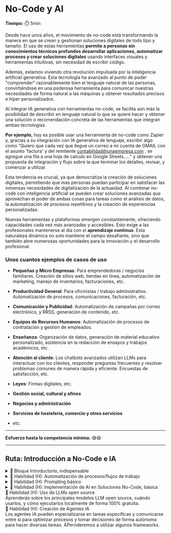 # No-Code y AI

**Tiempo:** :stopwatch: 5min

Desde hace unos años, el movimiento de no-code está transformando la manera en que se crean y gestionan soluciones digitales de todo tipo y tamaño. El uso de estas herramientas **permite a personas sin conocimientos técnicos profundos desarrollar aplicaciones, automatizar procesos y crear soluciones digitales** usando interfaces visuales y herramientas intuitivas, sin necesidad de escribir código.

Además, estamos viviendo otra revolución impulsada por la inteligencia artificial generativa. Esta tecnología ha avanzado al punto de poder "comprender" razonablemente bien el lenguaje natural de las personas, convirtiéndose en una poderosa herramienta para comunicar nuestras necesidades de forma natural a las máquinas y obtener resultados precisos e híper personalizados. 

Al integrar IA generativa con herramientas no-code, se facilita aún más la posibilidad de describir en lenguaje natural lo que se quiere hacer y obtener una solución o recomendación concreta de las herramientas que integran ambas tecnologías. 

**Por ejemplo,** hoy es posible usar una herramienta de no-code como Zapier y, gracias a su integración con IA generativa de lenguaje, escribir algo como "Quiero que cada vez que llegue un correo a mi cuenta de GMAIL con el asunto 'factura' y del remitente contabilidad@unaempresa.com , se agregue una fila a una hoja de calculo en Google Sheets....." y obtener una propuesta de integración y flujo sobre la que terminar los detalles, revisar, y comenzar a utilizar.

Esta tendencia es crucial, ya que democratiza la creación de soluciones digitales, permitiendo que más personas puedan participar en satisfacer las inmensas necesidades de digitalización de la actuaidad. Al combinar no-code con inteligencia artificial se pueden crear soluciones avanzadas que aprovechan el poder de ambas cosas para tareas como el análisis de datos, la automatización de procesos repetitivos y la creación de experiencias personalizadas.

Nuevas herramientas y plataformas emergen constantemente, ofreciendo capacidades cada vez más avanzadas y accesibles. Esto exige a las profesionales mantenerse al día con el **aprendizaje continuo**. Esta naturaleza dinámica no solo mantiene el campo desafiante, sino que también abre numerosas oportunidades para la innovación y el desarrollo profesional.

### **Unos cuantos ejemplos de casos de uso**

- **Pequeñas y Micro Empresas**: Para emprendedoras / negocios familiares. Creación de sitios web, tiendas en línea, automatización de marketing, manejo de inventarios, facturaciones, etc.

- **Productividad General**: Para oficinistas / trabajo administrativo. Automatización de procesos, comunicaciones, facturación, etc.

- **Comunicación y Publicidad**: Automatización de campañas por correo electrónico, y RRSS, generación de contenido, etc.

- **Equipos de Recursos Humanos**: Automatización de procesos de contratación y gestión de empleados.

- **Enseñanza**: Organización de datos, generación de material educativo personalizado, asistencia en la redacción de ensayos y trabajos académicos, etc.

- **Atención al cliente**: Los chatbots avanzados utilizan LLMs para interactuar con los clientes, responder preguntas frecuentes y resolver problemas comunes de manera rápida y eficiente. Encuestas de satisfacción, etc.

- **Leyes**: Firmas digitales, etc.

- **Gestión social, cultural y afines**

- **Negocios y administración**

- **Servicios de hostelería, comercio y otros servicios**

- etc.

---

**Esfuerzo hasta la competencia mínima:** 😅😅

---

## Ruta: Introducción a No-Code e IA

<details>
<summary>🔵 Bloque Introductorio, indispensable</summary>

Este bloque busca proporcionarte una comprensión clara y concisa, en un formato flexible y con poco compromiso. En tan solo 2 semanas, dedicando aproximadamente 5 horas por semana a tu propio ritmo, explorarás los conceptos básicos y tendrás la oportunidad de aplicar lo aprendido en un reto/mini proyecto.

Lo que aprenderás:
**Módulo 1**: Conocimiento fundamental en formato de lecturas, videos, etc. + reflexión y participación en comentarios y foros de discusión.

Buscamos responder de manera simple y breve a las preguntas:

1. ¿Qué es exactamente no-code y qué es IA?

2. ¿Para qué sirve en la vida cotidiana de la gente?

3. ¿Cuáles son las herramientas, tecnologías o métodos clave que se utilizan?

4. ¿Qué perspectivas y oportunidades existen

**Módulo 2**: Conocimiento fundamental en formato de lecturas, videos, etc. + reflexión y participación en comentarios y foros de discusión + trabajo en un reto práctico.

Te proponemos la aplicación de parte de lo aprendido, y la reflexión sobre tu propio proceso de autoaprendizaje y motivación para continuar.

</details>

<details>
<summary>🔵 Habilidad (H): Automatización de procesos/flujos de trabajo</summary>

Lo que aprenderás:

1. Automatizar procesos empresariales: Usar herramientas no-code para automatizar tareas repetitivas y mejorar la eficiencia operativa.

</details>

<details>
<summary>🔵 Habilidad (H): Prompting básico</summary>

Lo que aprenderás:

Los fundamentos del prompting, la técnica de formular y ajustar solicitudes a modelos de IA generativa para obtener resultados deseados. Desarrollarás la habilidad de crear prompts efectivos que maximicen la precisión y relevancia de los resultados.

</details>

<details>
<summary>🔵 Habilidad (H): Implementación de AI en Soluciones No-Code, básica</summary>

Lo que aprenderás:

1. Integrar modelos de AI en aplicaciones no-code: Uso de modelos pre-entrenados para agregar capacidades de AI a tus aplicaciones.

2. Crear experiencias personalizadas: Utilizar AI para analizar datos de usuarios y personalizar la experiencia de las usuarias.

</details>
<summary>🔵 Habilidad (H): Uso de LLMs open source </summary>
Aprenderás sobre los principales modelos LLM open source, cuándo usarlos, y cómo ejecutarlos localmente de forma 100% gratuita.
</details>

</details>
<summary>🔵 Habilidad (H): Creación de Agentes IA</summary>
Los agentes IA pueden especializarse en tareas específicas y comunicarse entre sí para optimizar procesos y tomar decisiones de forma autónoma para hacer diversas tareas. APernderemos a utilizar algunos frameworks.
</details>


